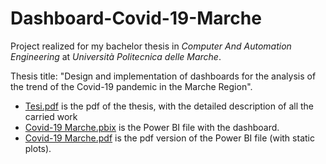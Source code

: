 # Dashboard-Covid-19-Marche

Project realized for my bachelor thesis in *Computer And Automation Engineering* at *Università Politecnica delle Marche*.

Thesis title: "Design and implementation of dashboards for the analysis of the trend of the Covid-19 pandemic in the Marche Region". 

 - [Tesi.pdf](https://github.com/denaldo98/Dashboard-Covid-19-Marche/blob/main/Tesi.pdf) is the pdf of the thesis, with the detailed description of all the carried work
 - [Covid-19 Marche.pbix](https://github.com/denaldo98/Dashboard-Covid-19-Marche/blob/main/Covid-19%20Marche.pbix) is the Power BI file with the dashboard.
 - [Covid-19 Marche.pdf](https://github.com/denaldo98/Dashboard-Covid-19-Marche/blob/main/Covid-19%20Marche.pdf) is the pdf version of the Power BI file (with static plots).
